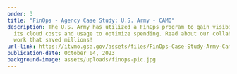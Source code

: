 ```yaml
---
order: 3
title: "FinOps - Agency Case Study: U.S. Army - CAMO"
description: The U.S. Army has utilized a FinOps program to gain visibility into
  its cloud costs and usage to optimize spending. Read about our collaborative
  work that saved millions!
url-link: https://itvmo.gsa.gov/assets/files/FinOps-Case-Study-Army-Camo.pdf
publication-date: October 04, 2023
background-image: assets/uploads/finops-pic.jpg
---
```

